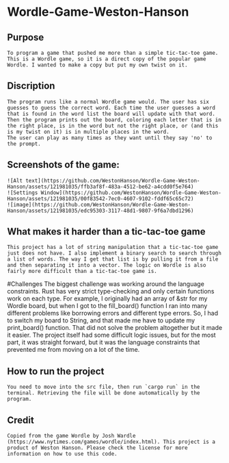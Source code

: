 # Wordle-Game-Weston-Hanson

## Purpose

    To program a game that pushed me more than a simple tic-tac-toe game.
    This is a Wordle game, so it is a direct copy of the popular game Wordle. I wanted to make a copy but put my own twist on it.

## Discription

    The program runs like a normal Wordle game would. The user has six guesses to guess the correct word. Each time the user guesses a word that is found in the word list the board will update with that word. Then the program prints out the board, coloring each letter that is in the right place, is in the word but not the right place, or (and this is my twist on it) is in multiple places in the word.
    The user can play as many times as they want until they say 'no' to the prompt.

## Screenshots of the game:
    ![Alt text](https://github.com/WestonHanson/Wordle-Game-Weston-Hanson/assets/121981035/ffb3af8f-483a-4512-be62-a4cdd0f5e764)
    ![Settings Window](https://github.com/WestonHanson/Wordle-Game-Weston-Hanson/assets/121981035/00f83542-7ec0-4607-9102-fddf65c65c72)
    ![image](https://github.com/WestonHanson/Wordle-Game-Weston-Hanson/assets/121981035/edc95303-3117-48d1-9807-9f6a7dbd1296)


## What makes it harder than a tic-tac-toe game

    This project has a lot of string manipulation that a tic-tac-toe game just does not have. I also implement a binary search to search through a list of words. The way I get that list is by pulling it from a file and then separating it into a vector. The logic on Wordle is also fairly more difficult than a tic-tac-toe game is.

#Challenges
    The biggest challenge was working around the language constraints. Rust has very strict type-checking and only certain functions work on each type. For example, I originally had an array of &str for my Wordle board, but when I got to the fill_board() function I ran into many different problems like borrowing errors and different type errors. So, I had to switch my board to String, and that made me have to update my print_board() function. That did not solve the problem altogether but it made it easier. The project itself had some difficult logic issues, but for the most part, it was straight forward, but it was the language constraints that prevented me from moving on a lot of the time. 

## How to run the project

    You need to move into the src file, then run `cargo run` in the terminal. Retrieving the file will be done automatically by the program.

## Credit

    Copied from the game Wordle by Josh Wardle (https://www.nytimes.com/games/wordle/index.html). This project is a product of Weston Hanson. Please check the license for more information on how to use this code.

